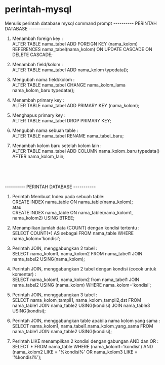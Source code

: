 # perintah-mysql
Menulis perintah database mysql command prompt
---------- PERINTAH DATABASE -----------

1. Menambah foreign key :<br>
ALTER TABLE nama_tabel ADD FOREIGN KEY (nama_kolom) REFERENCES nama_tabel(nama_kolom) ON UPDATE CASCADE ON DELETE CASCADE;<br>

2. Menambah field/kolom :<br>
ALTER TABLE nama_tabel ADD nama_kolom typedata();<br>

3. Mengubah nama field/kolom :<br>
ALTER TABLE nama_tabel CHANGE nama_kolom_lama nama_kolom_baru typedata();<br>

4. Menambah primary key :<br>
ALTER TABLE nama_tabel ADD PRIMARY KEY (nama_kolom);<br>

5. Menghapus primary key :<br>
ALTER TABLE nama_tabel DROP PRIMARY KEY;<br>

6. Mengubah nama sebuah table :<br>
ALTER TABLE nama_tabel RENAME nama_tabel_baru;<br>

7. Menambah kolom baru setelah kolom lain :<br>
ALTER TABLE nama_tabel ADD COLUMN nama_kolom_baru typedata() AFTER nama_kolom_lain; <br>


<br><br><br>



---------- PERINTAH DATABASE -----------

1. Perintah Membuat Index pada sebuah table:<br>
CREATE INDEX nama_table ON nama_table(nama_kolom); <br>
atau <br> CREATE INDEX nama_table ON nama_table(nama_kolom1, nama_kolom2) USING BTREE;<br>

2. Menampilkan jumlah data (COUNT) dengan kondisi tertentu : <br>
SELECT COUNT(*) AS sebagai FROM nama_table WHERE nama_kolom='kondisi';<br>

3. Perintah JOIN, menggabungkan 2 tabel :<br>
SELECT nama_kolom1, nama_kolom2 FROM nama_tabel1 JOIN nama_tabel2 USING(nama_kolom);<br>

4. Perintah JOIN, menggabungkan 2 tabel dengan kondisi (cocok untuk komentar) :<br>
SELECT nama_kolom1, nama_kolom2 from nama_tabel1 JOIN nama_tabel2 USING (nama_kolom) WHERE nama_kolom='kondisi';<br>

5. Perintah JOIN, menggabungkan 3 tabel : <br>
SELECT nama_kolom_tampil1, nama_kolom_tampil2,dst FROM nama_table1 JOIN nama_table2 USING(kondisi) JOIN nama_table3 USING(kondisi);<br>

6. Perintah JOIN, menggabungkan table apabila nama kolom yang sama : <br>
SELECT nama_kolom1, nama_tabel1.nama_kolom_yang_sama FROM nama_table1 JOIN nama_table2 USING(kondisi);<br> 

7. Perintah LIKE menampilkan 2 kondisi dengan gabungan AND dan OR : <br>
SELECT * FROM nama_table WHERE (nama_kolom1='kondisi') AND (nama_kolom2 LIKE = '%kondisi%' OR nama_kolom3 LIKE = '%kondisi%');<br>
